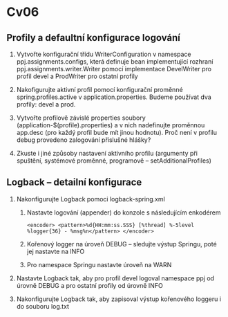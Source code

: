 # Cv06

## Profily a defaultní konfigurace logování

1. Vytvořte konfigurační třídu WriterConfiguration v namespace ppj.assignments.configs, která definuje bean implementující rozhraní ppj.assignments.writer.Writer pomocí implementace DevelWriter pro profil devel a ProdWriter pro ostatní profily

2. Nakofigurujte aktivní profil pomocí konfigurační proměnné spring.profiles.active v application.properties. Budeme používat dva profily: devel a prod.

3. Vytvořte profilově závislé properties soubory (application-$(profile).properties) a v nich nadefinujte proměnnou app.desc (pro každý profil bude mít jinou hodnotu). Proč není v profilu debug provedeno zalogování příslušné hlášky?

4. Zkuste i jiné způsoby nastavení aktivního profilu (argumenty při spuštění, systémové proměnné, programově – setAdditionalProfiles)

## Logback – detailní konfigurace

1. Nakonfigurujte Logback pomoci logback-spring.xml

   1. Nastavte logování (appender) do konzole s následujícím enkodérem

       `<encoder> <pattern>%d{HH:mm:ss.SSS} [%thread] %-5level %logger{36} - %msg%n</pattern> </encoder>`

   2. Kořenový logger na úroveň DEBUG – sledujte výstup Springu, poté jej nastavte na INFO

   3. Pro namespace Springu nastavte úroveň na WARN

2. Nastavte Logback tak, aby pro profil devel logoval namespace ppj od úrovně DEBUG a pro ostatní profily od úrovně INFO

3. Nakonfigurujte Logback tak, aby zapisoval výstup kořenového loggeru i do souboru log.txt
